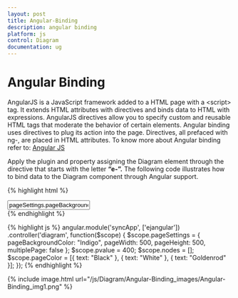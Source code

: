 ```yaml
---
layout: post
title: Angular-Binding
description: angular binding
platform: js
control: Diagram
documentation: ug
---
```


# Angular Binding

AngularJS is a JavaScript framework added to a HTML page with a &lt;script&gt; tag. It extends HTML attributes with directives and binds data to HTML with expressions. AngularJS directives allow you to specify custom and reusable HTML tags that moderate the behavior of certain elements. Angular binding uses directives to plug its action into the page. Directives, all prefaced with ng-, are placed in HTML attributes. To know more about Angular binding refer to: [Angular JS](/js/Introduction/AngularJS)

Apply the plugin and property assigning the Diagram element through the directive that starts with the letter **“e-”.**  The following code illustrates how to bind data to the Diagram component through Angular support.

{% highlight html %}
<!-- References to be added for angular support. -->
<script src="https://ajax.googleapis.com/ajax/libs/angularjs/1.0.1/angular.min.js"></script>
<script src="http://cdn.syncfusion.com/js/web/ej.unobtrusive-latest.min.js"></script>
<script src="http://cdn.syncfusion.com/js/ej.widget.angular-latest.min.js"></script>

<!-- Initializes diagram. -->
<div id="diagramCore" 
   ej-diagram e-height="500px" 
   e-width="700px" 
   e-pagesettings-pagebackgroundcolor="pageSettings.pageBackgroundColor"  
   e-pagesettings-pageheight="pageSettings.pageHeight"
   e-pagesettings-pagewidth="pageSettings.pageWidth"></div>
<div>
   <!-- Renders a dropdown box to display a list of colors -->
   <input ej-dropdownlist e-datasource="pageColor" value="pageSettings.pageBackgroundColor" e-width="100px"/>
</div>
{% endhighlight %}

{% highlight js %}
angular.module('syncApp', ['ejangular'])
   .controller('diagram',
      function($scope) {
         $scope.pageSettings = {
            pageBackgroundColor: "Indigo",
            pageWidth: 500,
            pageHeight: 500,
            multiplePage: false
         };
         $scope.pvalue = 400;
         $scope.nodes = [];
         $scope.pageColor = [{
            text: "Black"
         }, {
            text: "White"
         }, {
            text: "Goldenrod"
         }];
      });
{% endhighlight %}

{% include image.html url="/js/Diagram/Angular-Binding_images/Angular-Binding_img1.png" %}
